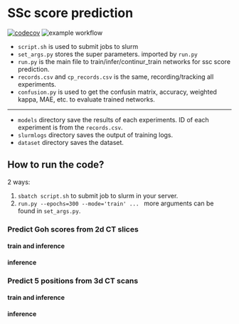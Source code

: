 # SSc score prediction
[![codecov](https://codecov.io/gh/Jingnan-Jia/ssc_scoring/branch/master/graph/badge.svg?token=Z808SDKUFQ)](https://codecov.io/gh/Jingnan-Jia/ssc_scoring)
![example workflow](https://github.com/Jingnan-Jia/ssc_scoring/actions/workflows/test.yml/badge.svg)

* `script.sh` is used to submit jobs to slurm
* `set_args.py` stores the super parameters. imported by `run.py`
* `run.py` is the main file to train/infer/continur_train networks for ssc score prediction.
* `records.csv` and `cp_records.csv` is the same, recording/tracking all experiments.
* `confusion.py` is used to get the confusin matrix, accuracy, weighted kappa, MAE, etc. to evaluate trained networks.
------
* `models` directory save the results of each experiments. ID of each experiment is from the `records.csv`.
* `slurmlogs` directory saves the output of training logs.
* `dataset` directory saves the dataset.

## How to run the code?
2 ways:
1. `sbatch script.sh` to submit job to slurm in your server.
2. `run.py --epochs=300 --mode='train' ... ` more arguments can be found in `set_args.py`.

### Predict Goh scores from 2d CT slices
#### train and inference
#### inference

### Predict 5 positions from 3d CT scans
#### train and inference
#### inference